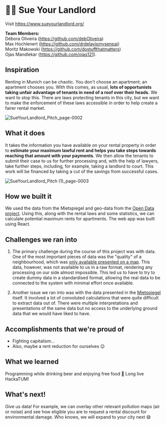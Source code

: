 # 🧑‍⚖️ Sue Your Landlord

Visit https://www.sueyourlandlord.org/

**Team Members:**<br/>
Débora Oliveira (https://github.com/debOliveira)<br/>
Max Hochlenert (https://github.com/drdelayismysenpai)<br/>
Moritz Makowski (https://github.com/dostuffthatmatters)<br/>
Ojas Mandlekar (https://github.com/ojas121).

## Inspiration

Renting in Munich can be chaotic. You don't choose an apartment; an apartment chooses you. With this comes, as usual, **lots of opportunists taking unfair advantage of tenants in need of a roof over their heads.** We want to stop this. There are laws protecting tenants in this city, but we want to make the enforcement of these laws accessible in order to help create a fairer rental market.

![SueYourLandlord_Pitch_page-0002](https://user-images.githubusercontent.com/29046316/202885683-a105b22d-0dc4-44fb-aa72-2957ee8a3437.jpg)

## What it does

It takes the information you have available on your rental property in order to **estimate your maximum lawful rent and helps you take steps towards reaching that amount with your payments**. We then allow the tenants to submit their case to us for further processing and, with the help of lawyers, take further steps, including, for example, taking a landlord to court. This work will be financed by taking a cut of the savings from successful cases.

![SueYourLandlord_Pitch (1)_page-0003](https://user-images.githubusercontent.com/29046316/202933248-86500cc5-488b-4001-9764-38595574b842.jpg)

## How we built it

We used the data from the Mietspiegel and geo-data from the [Open Data project](https://opendata.muenchen.de/). Using this, along with the rental laws and some statistics, we can calculate potential maximum rents for apartments. The web app was built using React.

## Challenges we ran into

1. The primary challenge during the course of this project was with data. One of the most important pieces of data was the "quality" of a neighbourhood, which was [only available presented on a map](https://2019.mietspiegel-muenchen.de/wohnlagenkarte/). This data, however, was not available to us in a raw format, rendering any processing on our side almost impossible. This led us to have to try to create dummy data in a standardised format, allowing the real data to be connected to the system with minimal effort once available.

2. Another issue we ran into was with the data presented in the [Mietspiegel](https://2021.mietspiegel-muenchen.de/broschueren/Mietspiegel_2021_Broschuere.pdf) itself. It involved a lot of convoluted calculations that were quite difficult to extract data out of. There were multiple interpretations and presentations of the same data but no access to the underlying ground data that we would have liked to have.

## Accomplishments that we're proud of

-   Fighting capitalism...
-   Also, maybe a rent reduction for ourselves :wink:

## What we learned

Programming while drinking beer and enjoying free food :blue_heart: Long live HackaTUM!

## What's next!

Give us data! For example, we can overlay other relevant pollution maps (air or noise) and see how eligible you are to request a rental discount for environmental damage. Who knows, we will expand to your city next :smile:
